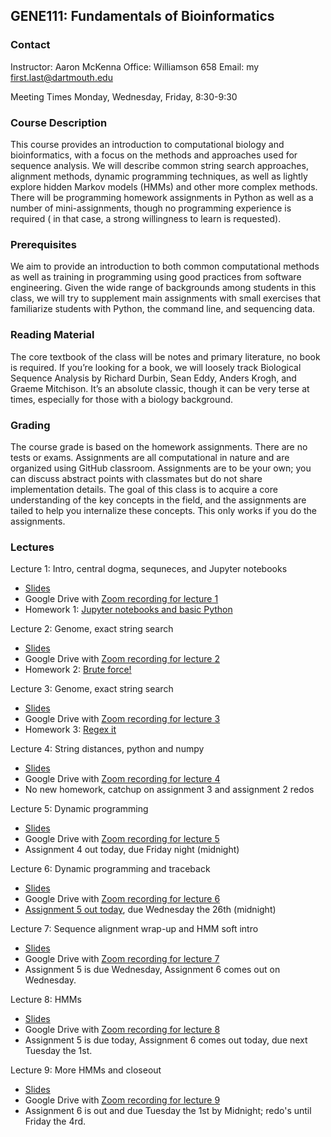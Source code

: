 ## GENE111: Fundamentals of Bioinformatics 

### Contact
Instructor: Aaron McKenna
Office: Williamson 658
Email: my first.last@dartmouth.edu

Meeting Times
Monday, Wednesday, Friday, 8:30-9:30

### Course Description

This course provides an introduction to computational biology and bioinformatics, with a focus on the methods and approaches used for sequence analysis. We will describe common string search approaches, alignment methods, dynamic programming techniques, as well as lightly explore hidden Markov models (HMMs) and other more complex methods. There will be programming homework assignments in Python as well as a number of mini-assignments, though no programming experience is required ( in that case, a strong willingness to learn is requested).

### Prerequisites

We aim to provide an introduction to both common computational methods as well as training in programming using good practices from software engineering. Given the wide range of backgrounds among students in this class, we will try to supplement main assignments with small exercises that familiarize students with Python, the command line, and sequencing data. 

### Reading Material

The core textbook of the class will be notes and primary literature, no book is required. If you’re looking for a book, we will loosely track Biological Sequence Analysis by Richard Durbin, Sean Eddy, Anders Krogh, and Graeme Mitchison. It’s an absolute classic, though it can be very terse at times, especially for those with a biology background. 

### Grading

The course grade is based on the homework assignments. There are no tests or exams. Assignments are all computational in nature and are organized using GitHub classroom. Assignments are to be your own; you can discuss abstract points with classmates but do not share implementation details. The goal of this class is to acquire a core understanding of the key concepts in the field, and the assignments are tailed to help you internalize these concepts. This only works if you do the assignments.

### Lectures 

Lecture 1: Intro, central dogma, sequneces, and Jupyter notebooks
 - [Slides](https://drive.google.com/file/d/17OrOEJ2eIyW2IfhpOdYHZ0g4USaIHlF2/view?usp=sharing)
 - Google Drive with [Zoom recording for lecture 1](https://drive.google.com/file/d/1LWSG9G_D_2V2ExfsqqmTjATLNAUYJO0n/view?usp=sharing)
 - Homework 1: [Jupyter notebooks and basic Python](https://github.com/mckennalab/gene111/blob/main/assignments/assignment_1/Assignment_1.ipynb)

Lecture 2: Genome, exact string search
 - [Slides](https://drive.google.com/file/d/1B2IdwqiuvFdFkj9cgYqFQ40f09ctKGO0/view?usp=sharing)
 - Google Drive with [Zoom recording for lecture 2](https://drive.google.com/file/d/1l1MGsvbaW2-dHU_d6KxSuhGPZqrtZ8Jn/view?usp=sharing)
 - Homework 2: [Brute force!](https://github.com/mckennalab/gene111/blob/main/assignments/assignment_2/assignment_2.ipynb)

Lecture 3: Genome, exact string search
 - [Slides](https://drive.google.com/file/d/1Xw-v3wcMqLHhAcz0r9dH9DGnCEovwdIV/view?usp=sharing)
 - Google Drive with [Zoom recording for lecture 3](https://drive.google.com/file/d/1wWD-39Fd608-bAbNLjwSRkskXFXz-OyQ/view?usp=sharing)
 - Homework 3: [Regex it](https://github.com/mckennalab/gene111/blob/main/assignments/assignment_3/assignment_3.ipynb)

Lecture 4: String distances, python and numpy
 - [Slides](https://github.com/mckennalab/gene111/blob/main/lectures/lecture_4/lecture_4.ipynb)
 - Google Drive with [Zoom recording for lecture 4](https://drive.google.com/file/d/1WQtQ24jLDIEU28rv3mPBfreFDw5gakXo/view?usp=sharing)
 - No new homework, catchup on assignment 3 and assignment 2 redos

Lecture 5: Dynamic programming
 - [Slides](https://github.com/mckennalab/gene111/blob/main/lectures/lecture_5/Lecture_5.ipynb)
 - Google Drive with [Zoom recording for lecture 5](https://drive.google.com/file/d/19EeqURREg5_ScBPaAPvBfoe2gp78lxIY/view?usp=sharing)
 - Assignment 4 out today, due Friday night (midnight)

Lecture 6: Dynamic programming and traceback
 - [Slides](https://github.com/mckennalab/gene111/blob/main/lectures/lecture_6/lecture_6.ipynb)
 - Google Drive with [Zoom recording for lecture 6](https://drive.google.com/file/d/1QAfjtP64xo3ujDb1VC6Z6zI2vK5Xt8y-/view?usp=sharing)
 - [Assignment 5 out today](https://github.com/mckennalab/gene111/tree/main/assignments/assignment_5), due Wednesday the 26th (midnight)

Lecture 7: Sequence alignment wrap-up and HMM soft intro
 - [Slides](https://github.com/mckennalab/gene111/blob/main/lectures/lecture_7/lecture_7.ipynb)
 - Google Drive with [Zoom recording for lecture 7](https://drive.google.com/file/d/1ZCh9toB79fFMd1MRVvpoC0VA08OoIQz1/view?usp=sharing)
 - Assignment 5 is due Wednesday, Assignment 6 comes out on Wednesday.

Lecture 8: HMMs
 - [Slides](https://github.com/mckennalab/gene111/blob/main/lectures/lecture_8/lecture_8.ipynb)
 - Google Drive with [Zoom recording for lecture 8](https://drive.google.com/file/d/1e2KAQ4TBj1UqlC4Xn0lBamGYwkcL48ym/view?usp=sharing)
 - Assignment 5 is due today, Assignment 6 comes out today, due next Tuesday the 1st.

Lecture 9: More HMMs and closeout
 - [Slides](https://github.com/mckennalab/gene111/blob/main/lectures/lecture_9/lecture_9.ipynb)
 - Google Drive with [Zoom recording for lecture 9](https://drive.google.com/file/d/1Rn3IejtNINVHHIVU8ITbeRQFVXoTnvwI/view?usp=sharing)
 - Assignment 6 is out and due Tuesday the 1st by Midnight; redo's until Friday the 4rd.
